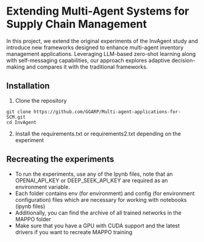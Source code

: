# Extending Multi-Agent Systems for Supply Chain Management
In this project, we extend the original experiments of the InvAgent study and introduce new frameworks designed to  enhance multi-agent inventory management applications. Leveraging LLM-based zero-shot learning along with self-messaging capabilities, our approach explores adaptive decision-making and compares it with the traditional frameworks. 
## Installation 

1. Clone the repository
```
git clone https://github.com/GGARP/Multi-agent-applications-for-SCM.git
cd InvAgent
```

2. Install the requirements.txt or requirements2.txt depending on the experiment

## Recreating the experiments 
- To run the experiments, use any of the Ipynb files, note that an OPENAI_API_KEY or DEEP_SEEK_API_KEY are required as an environment variable.
- Each folder contains env (for environment) and config (for environment configuration) files which are necessary for  working with notebooks  (ipynb files)
- Additionally, you can find the archive of all trained networks in the MAPPO folder
- Make sure that you have a GPU with CUDA support and the latest drivers if you want to recreate MAPPO training
